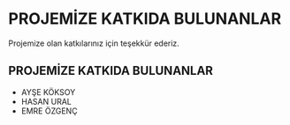 # PROJEMİZE KATKIDA BULUNANLAR  
Projemize olan katkılarınız için teşekkür ederiz.

## PROJEMİZE KATKIDA BULUNANLAR
- AYŞE KÖKSOY
- HASAN URAL
- EMRE ÖZGENÇ
